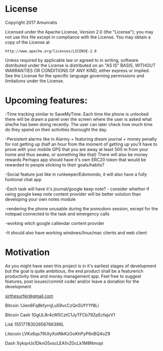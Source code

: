 # License
Copyright 2017 Amunratis

Licensed under the Apache License, Version 2.0 (the "License");
you may not use this file except in compliance with the License.
You may obtain a copy of the License at

    http://www.apache.org/licenses/LICENSE-2.0

Unless required by applicable law or agreed to in writing, software
distributed under the License is distributed on an "AS IS" BASIS,
WITHOUT WARRANTIES OR CONDITIONS OF ANY KIND, either express or implied.
See the License for the specific language governing permissions and
limitations under the License.



# Upcoming features:

-Time tracking similar to SaveMyTime. Each time the phone is unlocked there will be drawn a panel over the screen where the user is asked what she/he has been doing recently. The user can later check how much time do they spend on their activities thorought the day.

-Persistent alarms like in Alarmy + featuring dream journal + money penalty for not getting up (half an hour from the moment of getting up you'll have to prove with your mobile GPS that you are away at least 500 m from your home and thus awake, or something like that) There will also be money rewards Perhaps app should have it's own ERC20 token that would be rewarded to people sticking to their goals/habits?

-Social feature just like in runkeeper/Edomondo, it will also have a fully funtional chat app

-Each task will have it's journal/google keep note? - consider whether if using google keep note content provider will be better solution than developing your own notes module

-rendering the phone unusable during the pomodoro session, except for the notepad connected to the task and emergency calls

-working witch google callendar content provider

-It should also have working windows/linux/mac clients and web client




# Motivation

As you might have seen this project is in it's earliest stages of development but the goal is quite ambitious, the end product shall be a featurerich productivity time and money management app. Feel free to suggest features, post issues/commit code/ and/or leave a donation for the development

sirthesurfer@gmail.com

Bitcoin       1Jien6Fq8kfyrnjLu59vcCzQn5UfYYf8Li

Bitcoin Cash  1GgUL8r4cW5CztC1JyTFCb79ZpEcfajxV1

Lisk          1551778302656766396L

Litecoin      LVKx6qs79UtyXotNkKzGoKhPyP6nBQ4oZ9

Dash          XykqvUs1DknG5xscLEA1nZGcLk1M8Nmopi




